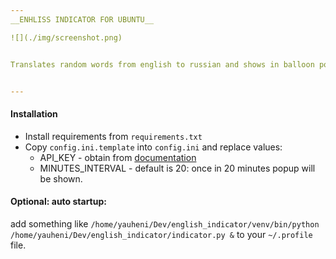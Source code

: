 ```yaml
---
__ENHLISS INDICATOR FOR UBUNTU__

![](./img/screenshot.png)


Translates random words from english to russian and shows in balloon popup


---
```


#### Installation
+ Install requirements from `requirements.txt`
+ Copy `config.ini.template` into `config.ini` and replace values:
  - API_KEY - obtain from [documentation](https://tech.yandex.ru/translate/doc/dg/concepts/api-keys-docpage/)
  - MINUTES_INTERVAL - default is 20: once in 20 minutes popup will be shown.

#### Optional: auto startup:

add something like `/home/yauheni/Dev/english_indicator/venv/bin/python /home/yauheni/Dev/english_indicator/indicator.py &`
to your `~/.profile` file.
